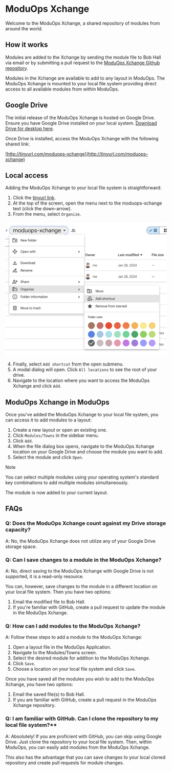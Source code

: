 # ModuOps Xchange

Welcome to the ModuOps Xchange, a shared repository of modules from around the world.

## How it works

Modules are added to the Xchange by sending the module file to Bob Hall via email or by submitting a pull request to the [ModuOps Xchange Github repository](https://github.com/bhall2001/moduops-xchange).

Modules in the Xchange are available to add to any layout in ModuOps. The ModuOps Xchange is mounted to your local file system providing direct access to all available modules from within ModuOps.

## Google Drive

The initial release of the ModuOps Xchange is hosted on Google Drive. Ensure you have Google Drive installed on your local system. [Download Drive for desktop here](https://www.google.com/drive/download/).

Once Drive is installed, access the ModuOps Xchange with the following shared link:

[http://tinyurl.com/moduops-xchange](http://tinyurl.com/moduops-xchange)

## Local access

Adding the ModuOps Xchange to your local file system is straightforward:

1. Click the [tinyurl link](http://tinyurl.com/moduops-xchange).
2. At the top of the screen, open the menu next to the moduops-xchange text (click the down-arrow).
3. From the menu, select `Organize`.

![add shortcut menu](/assets/add-shortcut.png)

4. Finally, select `Add shortcut` from the open submenu.
5. A modal dialog will open. Click `All locations` to see the root of your drive.
6. Navigate to the location where you want to access the ModuOps Xchange and click `Add`.

## ModuOps Xchange in ModuOps

Once you've added the ModuOps Xchange to your local file system, you can access it to add modules to a layout:

1. Create a new layout or open an existing one.
2. Click `Modules/Towns` in the sidebar menu.
3. Click `Add`.
4. When the file dialog box opens, navigate to the ModuOps Xchange location on your Google Drive and choose the module you want to add.
5. Select the module and click `Open`.

> [!NOTE]
> You can select multiple modules using your operating system's standard key combinations to add multiple modules simultaneously.

The module is now added to your current layout.

## FAQs

### Q: Does the ModuOps Xchange count against my Drive storage capacity?

A: No, the ModuOps Xchange does not utilize any of your Google Drive storage space.

### Q: Can I save changes to a module in the ModuOps Xchange?

A: No, direct saving to the ModuOps Xchange with Google Drive is not supported, it is a read-only resource.

You can, however, save changes to the module in a different location on your local file system. Then you have two options:

1. Email the modified file to Bob Hall.
2. If you're familiar with GitHub, create a pull request to update the module in the ModuOps Xchange.

### Q: How can I add modules to the ModuOps Xchange?

A: Follow these steps to add a module to the ModuOps Xchange:

1. Open a layout file in the ModuOps Application.
2. Navigate to the Modules/Towns screen.
3. Select the desired module for addition to the ModuOps Xchange.
4. Click `Save`.
5. Choose a location on your local file system and click `Save`.

Once you have saved all the modules you wish to add to the ModuOps Xchange, you have two options:

1. Email the saved file(s) to Bob Hall.
2. If you are familiar with GitHub, create a pull request in the ModuOps Xchange repository.

### Q: I am familiar with GitHub. Can I clone the repository to my local file system?\*\*

A: Absolutely! If you are proficient with GitHub, you can skip using Google Drive. Just clone the repository to your local file system. Then, within ModuOps, you can easily add modules from the ModuOps Xchange.

This also has the advantage that you can save changes to your local cloned repository and create pull requests for module changes.
